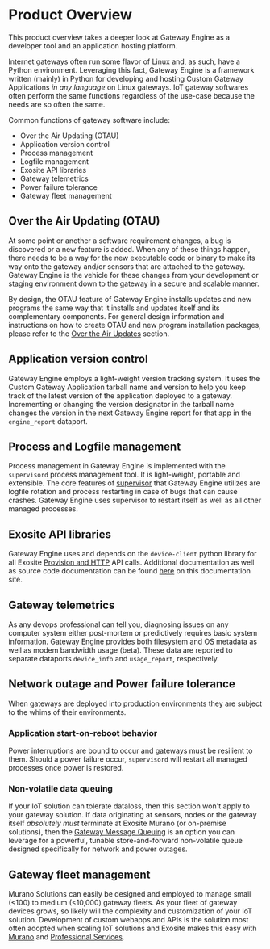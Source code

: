 Product Overview
================

This product overview takes a deeper look at Gateway Engine as a
developer tool and an application hosting platform.

Internet gateways often run some flavor of Linux and, as such, have a
Python environment. Leveraging this fact, Gateway Engine is a framework
written (mainly) in Python for developing and hosting Custom Gateway
Applications *in any language* on Linux gateways. IoT gateway softwares
often perform the same functions regardless of the use-case because the
needs are so often the same.

Common functions of gateway software include:

* Over the Air Updating (OTAU)
* Application version control
* Process management
* Logfile management
* Exosite API libraries
* Gateway telemetrics
* Power failure tolerance
* Gateway fleet management

Over the Air Updating (OTAU)
----------------------------

At some point or another a software requirement changes, a bug is
discovered or a new feature is added. When any of these things happen,
there needs to be a way for the new executable code or binary to make
its way onto the gateway and/or sensors that are attached to the
gateway. Gateway Engine is the vehicle for these changes from your
development or staging environment down to the gateway in a secure and
scalable manner.

By design, the OTAU feature of Gateway Engine installs updates and new
programs the same way that it installs and updates itself and its
complementary components. For general design information and
instructions on how to create OTAU and new program installation
packages, please refer to the [Over the Air Updates](https://github.com/exosite/docs/blob/gwe/gwe/otau.rst.md#over-the-air-updates) section.

Application version control
---------------------------

Gateway Engine employs a light-weight version tracking system. It uses
the Custom Gateway Application tarball name and version to help you keep
track of the latest version of the application deployed to a gateway.
Incrementing or changing the version designator in the tarball name
changes the version in the next Gateway Engine report for that app in
the `engine_report` dataport.

Process and Logfile management
------------------------------

Process management in Gateway Engine is implemented with the
`supervisord` process management tool. It is light-weight, portable and
extensible. The core features of [supervisor](http://supervisord.org)
that Gateway Engine utilizes are logfile rotation and process restarting
in case of bugs that can cause crashes. Gateway Engine uses supervisor
to restart itself as well as all other managed processes.

Exosite API libraries
---------------------

Gateway Engine uses and depends on the `device-client` python library
for all Exosite [Provision and
HTTP](http://docs.exosite.com/murano/products/device_api/http/) API
calls. Additional documentation as well as source code documentation can
be found
[here](http://gateway-engine.exosite.io/device-client/index.html) on
this documentation site.

Gateway telemetrics
-------------------

As any devops professional can tell you, diagnosing issues on any
computer system either post-mortem or predictively requires basic system
information. Gateway Engine provides both filesystem and OS metadata as
well as modem bandwidth usage (beta). These data are reported to
separate dataports `device_info` and `usage_report`, respectively.

Network outage and Power failure tolerance
------------------------------------------

When gateways are deployed into production environments they are subject
to the whims of their environments.

### Application start-on-reboot behavior

Power interruptions are bound to occur and gateways must be resilient to
them. Should a power failure occur, `supervisord` will restart all
managed processes once power is restored.

### Non-volatile data queuing

If your IoT solution can tolerate dataloss, then this section won't
apply to your gateway solution. If data originating at sensors, nodes or
the gateway itself *absolutely must* terminate at Exosite Murano (or
on-premise solutions), then the [Gateway Message
Queuing](http://gateway-engine.exosite.io/gmq/index.html) is an option
you can leverage for a powerful, tunable store-and-forward non-volatile
queue designed specifically for network and power outages.

Gateway fleet management
------------------------

Murano Solutions can easily be designed and employed to manage small
(&lt;100) to medium (&lt;10,000) gateway fleets. As your fleet of
gateway devices grows, so likely will the complexity and customization
of your IoT solution. Development of custom webapps and APIs is the
solution most often adopted when scaling IoT solutions and Exosite makes
this easy with [Murano](https://exosite.com/murano/) and [Professional
Services](https://exosite.com/services/professional-services/).
